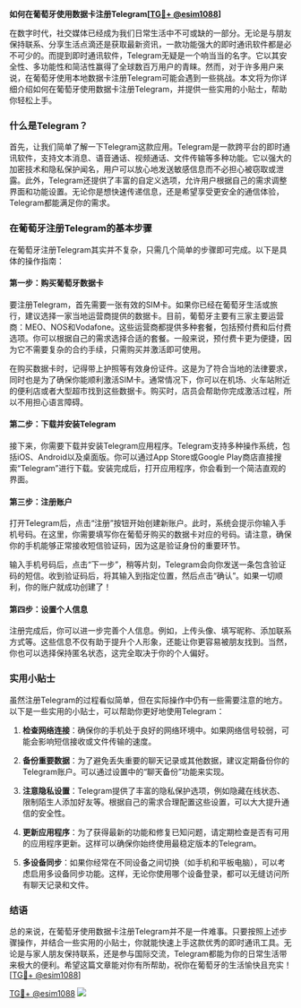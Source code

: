 **如何在葡萄牙使用数据卡注册Telegram[[TG💪+ @esim1088](https://t.me/s/esim1088)]**

在数字时代，社交媒体已经成为我们日常生活中不可或缺的一部分。无论是与朋友保持联系、分享生活点滴还是获取最新资讯，一款功能强大的即时通讯软件都是必不可少的。而提到即时通讯软件，Telegram无疑是一个响当当的名字。它以其安全性、多功能性和简洁性赢得了全球数百万用户的青睐。然而，对于许多用户来说，在葡萄牙使用本地数据卡注册Telegram可能会遇到一些挑战。本文将为你详细介绍如何在葡萄牙使用数据卡注册Telegram，并提供一些实用的小贴士，帮助你轻松上手。

### 什么是Telegram？

首先，让我们简单了解一下Telegram这款应用。Telegram是一款跨平台的即时通讯软件，支持文本消息、语音通话、视频通话、文件传输等多种功能。它以强大的加密技术和隐私保护闻名，用户可以放心地发送敏感信息而不必担心被窃取或泄露。此外，Telegram还提供了丰富的自定义选项，允许用户根据自己的需求调整界面和功能设置。无论你是想快速传递信息，还是希望享受更安全的通信体验，Telegram都能满足你的需求。

### 在葡萄牙注册Telegram的基本步骤

在葡萄牙注册Telegram其实并不复杂，只需几个简单的步骤即可完成。以下是具体的操作指南：

#### 第一步：购买葡萄牙数据卡

要注册Telegram，首先需要一张有效的SIM卡。如果你已经在葡萄牙生活或旅行，建议选择一家当地运营商提供的数据卡。目前，葡萄牙主要有三家主要运营商：MEO、NOS和Vodafone。这些运营商都提供多种套餐，包括预付费和后付费选项。你可以根据自己的需求选择合适的套餐。一般来说，预付费卡更为便捷，因为它不需要复杂的合约手续，只需购买并激活即可使用。

在购买数据卡时，记得带上护照等有效身份证件。这是为了符合当地的法律要求，同时也是为了确保你能顺利激活SIM卡。通常情况下，你可以在机场、火车站附近的便利店或者大型超市找到这些数据卡。购买时，店员会帮助你完成激活过程，所以不用担心语言障碍。

#### 第二步：下载并安装Telegram

接下来，你需要下载并安装Telegram应用程序。Telegram支持多种操作系统，包括iOS、Android以及桌面版。你可以通过App Store或Google Play商店直接搜索“Telegram”进行下载。安装完成后，打开应用程序，你会看到一个简洁直观的界面。

#### 第三步：注册账户

打开Telegram后，点击“注册”按钮开始创建新账户。此时，系统会提示你输入手机号码。在这里，你需要填写你在葡萄牙购买的数据卡对应的号码。请注意，确保你的手机能够正常接收短信验证码，因为这是验证身份的重要环节。

输入手机号码后，点击“下一步”，稍等片刻，Telegram会向你发送一条包含验证码的短信。收到验证码后，将其输入到指定位置，然后点击“确认”。如果一切顺利，你的账户就成功创建了！

#### 第四步：设置个人信息

注册完成后，你可以进一步完善个人信息。例如，上传头像、填写昵称、添加联系方式等。这些信息不仅有助于提升个人形象，还能让你更容易被朋友找到。当然，你也可以选择保持匿名状态，这完全取决于你的个人偏好。

### 实用小贴士

虽然注册Telegram的过程看似简单，但在实际操作中仍有一些需要注意的地方。以下是一些实用的小贴士，可以帮助你更好地使用Telegram：

1. **检查网络连接**：确保你的手机处于良好的网络环境中。如果网络信号较弱，可能会影响短信接收或文件传输的速度。
   
2. **备份重要数据**：为了避免丢失重要的聊天记录或其他数据，建议定期备份你的Telegram账户。可以通过设置中的“聊天备份”功能来实现。

3. **注意隐私设置**：Telegram提供了丰富的隐私保护选项，例如隐藏在线状态、限制陌生人添加好友等。根据自己的需求合理配置这些设置，可以大大提升通信的安全性。

4. **更新应用程序**：为了获得最新的功能和修复已知问题，请定期检查是否有可用的应用程序更新。这样可以确保你始终使用最稳定版本的Telegram。

5. **多设备同步**：如果你经常在不同设备之间切换（如手机和平板电脑），可以考虑启用多设备同步功能。这样，无论你使用哪个设备登录，都可以无缝访问所有聊天记录和文件。

### 结语

总的来说，在葡萄牙使用数据卡注册Telegram并不是一件难事。只要按照上述步骤操作，并结合一些实用的小贴士，你就能快速上手这款优秀的即时通讯工具。无论是与家人朋友保持联系，还是参与国际交流，Telegram都能为你的日常生活带来极大的便利。希望这篇文章能对你有所帮助，祝你在葡萄牙的生活愉快且充实！[[TG💪+ @esim1088](https://t.me/s/esim1088)]

[TG💪+ @esim1088](https://t.me/s/esim1088) ![](https://i.postimg.cc/4NQfJmqS/Snipaste-2025-05-13-00-14-12.png)
